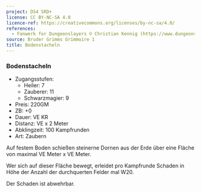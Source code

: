 ```yaml
---
project: DS4 SRD+
license: CC BY-NC-SA 4.0
licence-ref: https://creativecommons.org/licenses/by-nc-sa/4.0/
references: 
  - Fanwerk for Dungeonslayers © Christian Kennig (https://www.dungeonslayers.net/)
source: Bruder Grimms Grimmoire 1
title: Bodenstacheln
---
```


### Bodenstacheln

- Zugangsstufen:
  - Heiler: 7
  - Zauberer: 11
  - Schwarzmagier: 9
- Preis: 220GM
- ZB: +0
- Dauer: VE KR
- Distanz: VE x 2 Meter
- Abklingzeit: 100 Kampfrunden
- Art: Zaubern

Auf festem Boden schießen steinerne Dornen aus der Erde über eine Fläche von maximal VE Meter x VE Meter.

Wer sich auf dieser Fläche bewegt, erleidet pro Kampfrunde Schaden in Höhe der Anzahl der durchquerten Felder mal W20.

Der Schaden ist abwehrbar.

